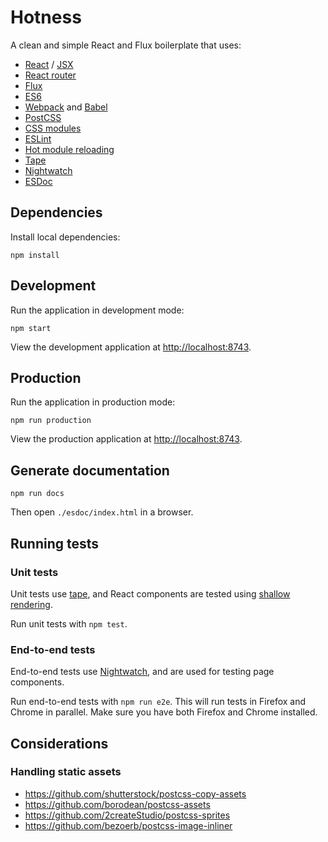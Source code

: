 # Hotness

A clean and simple React and Flux boilerplate that uses:
- [React](https://facebook.github.io/react/) / [JSX](https://facebook.github.io/react/docs/jsx-in-depth.html)
- [React router](https://github.com/rackt/react-router)
- [Flux](https://facebook.github.io/flux/)
- [ES6](https://github.com/lukehoban/es6features)
- [Webpack](https://webpack.github.io/) and [Babel](https://babeljs.io/)
- [PostCSS](https://github.com/postcss/postcss)
- [CSS modules](http://glenmaddern.com/articles/css-modules)
- [ESLint](http://eslint.org/)
- [Hot module reloading](http://gaearon.github.io/react-hot-loader/)
- [Tape](https://github.com/substack/tape)
- [Nightwatch](http://nightwatchjs.org/)
- [ESDoc](https://esdoc.org/)

## Dependencies

Install local dependencies:

```
npm install
```

## Development

Run the application in development mode:

```
npm start
```

View the development application at [http://localhost:8743](http://localhost:8743).

## Production

Run the application in production mode:

```
npm run production
```

View the production application at [http://localhost:8743](http://localhost:8743).

## Generate documentation

```
npm run docs
```

Then open `./esdoc/index.html` in a browser.

## Running tests

### Unit tests

Unit tests use [tape](https://github.com/substack/tape), and React components are tested using [shallow rendering](http://simonsmith.io/unit-testing-react-components-without-a-dom/).

Run unit tests with `npm test`.

### End-to-end tests

End-to-end tests use [Nightwatch](http://nightwatchjs.org/), and are used for testing page components.

Run end-to-end tests with `npm run e2e`. This will run tests in Firefox and Chrome in parallel. Make sure you have both Firefox and Chrome installed.

## Considerations

### Handling static assets
- https://github.com/shutterstock/postcss-copy-assets
- https://github.com/borodean/postcss-assets
- https://github.com/2createStudio/postcss-sprites
- https://github.com/bezoerb/postcss-image-inliner
